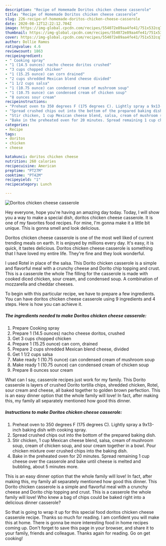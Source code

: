 ```yaml
---
description: "Recipe of Homemade Doritos chicken cheese casserole"
title: "Recipe of Homemade Doritos chicken cheese casserole"
slug: 226-recipe-of-homemade-doritos-chicken-cheese-casserole
date: 2020-08-12T12:22:12.704Z
image: https://img-global.cpcdn.com/recipes/554072e89aa4fe41/751x532cq70/doritos-chicken-cheese-casserole-recipe-main-photo.jpg
thumbnail: https://img-global.cpcdn.com/recipes/554072e89aa4fe41/751x532cq70/doritos-chicken-cheese-casserole-recipe-main-photo.jpg
cover: https://img-global.cpcdn.com/recipes/554072e89aa4fe41/751x532cq70/doritos-chicken-cheese-casserole-recipe-main-photo.jpg
author: Dollie Ramos
ratingvalue: 4.6
reviewcount: 1863
recipeingredient:
- " Cooking spray"
- "1 (14.5 ounces) nacho cheese doritos crushed"
- "3 cups chopped chicken"
- "1 (15.25 ounce) can corn drained"
- "2 cups shredded Mexican blend cheese divided"
- "1 1/2 cups salsa"
- "1 (10.75 ounce) can condensed cream of mushroom soup"
- "1 (10.75 ounce) can condensed cream of chicken soup"
- "8 ounces sour cream"
recipeinstructions:
- "Preheat oven to 350 degrees F (175 degrees C). Lightly spray a 9x13-inch baking dish with cooking spray."
- "Spread crushed chips out into the bottom of the prepared baking dish."
- "Stir chicken, 1 cup Mexican cheese blend, salsa, cream of mushroom soup, cream of chicken soup, and sour cream together in a bowl. Pour chicken mixture over crushed chips into the baking dish."
- "Bake in the preheated oven for 20 minutes. Spread remaining 1 cup cheese over the casserole and bake until cheese is melted and bubbling, about 5 minutes more."
categories:
- Recipe
tags:
- doritos
- chicken
- cheese

katakunci: doritos chicken cheese 
nutrition: 260 calories
recipecuisine: American
preptime: "PT27M"
cooktime: "PT42M"
recipeyield: "1"
recipecategory: Lunch

---
```



![Doritos chicken cheese casserole](https://img-global.cpcdn.com/recipes/554072e89aa4fe41/751x532cq70/doritos-chicken-cheese-casserole-recipe-main-photo.jpg)

Hey everyone, hope you're having an amazing day today. Today, I will show you a way to make a special dish, doritos chicken cheese casserole. It is one of my favorites food recipes. For mine, I'm gonna make it a little bit unique. This is gonna smell and look delicious.

Doritos chicken cheese casserole is one of the most well liked of current trending meals on earth. It is enjoyed by millions every day. It's easy, it is quick, it tastes delicious. Doritos chicken cheese casserole is something that I have loved my entire life. They're fine and they look wonderful.

I used Rotel in place of the salsa. This Dorito chicken casserole is a simple and flavorful meal with a crunchy cheese and Dorito chip topping and crust. This is a casserole the whole The filling for the casserole is made with cooked diced chicken, sour cream, and condensed soup. A combination of mozzarella and cheddar cheeses.


To begin with this particular recipe, we have to prepare a few ingredients. You can have doritos chicken cheese casserole using 9 ingredients and 4 steps. Here is how you can achieve it.

<!--inarticleads1-->

##### The ingredients needed to make Doritos chicken cheese casserole:

1. Prepare  Cooking spray
1. Prepare 1 (14.5 ounces) nacho cheese doritos, crushed
1. Get 3 cups chopped chicken
1. Prepare 1 (15.25 ounce) can corn, drained
1. Prepare 2 cups shredded Mexican blend cheese, divided
1. Get 1 1/2 cups salsa
1. Make ready 1 (10.75 ounce) can condensed cream of mushroom soup
1. Make ready 1 (10.75 ounce) can condensed cream of chicken soup
1. Prepare 8 ounces sour cream


What can I say, casserole recipes just work for my family. This Dorito casserole is layers of crushed Dorito tortilla chips, shredded chicken, Rotel, sour cream and cheese, all baked together to golden brown perfection. This is an easy dinner option that the whole family will love! In fact, after making this, my family all separately mentioned how good this dinner. 

<!--inarticleads2-->

##### Instructions to make Doritos chicken cheese casserole:

1. Preheat oven to 350 degrees F (175 degrees C). Lightly spray a 9x13-inch baking dish with cooking spray.
1. Spread crushed chips out into the bottom of the prepared baking dish.
1. Stir chicken, 1 cup Mexican cheese blend, salsa, cream of mushroom soup, cream of chicken soup, and sour cream together in a bowl. Pour chicken mixture over crushed chips into the baking dish.
1. Bake in the preheated oven for 20 minutes. Spread remaining 1 cup cheese over the casserole and bake until cheese is melted and bubbling, about 5 minutes more.


This is an easy dinner option that the whole family will love! In fact, after making this, my family all separately mentioned how good this dinner. This Dorito chicken casserole is a simple and flavorful meal with a crunchy cheese and Dorito chip topping and crust. This is a casserole the whole family will love! Who knew a bag of chips could be baked right into a delicious dinner casserole? 

So that is going to wrap it up for this special food doritos chicken cheese casserole recipe. Thanks so much for reading. I am confident you will make this at home. There is gonna be more interesting food in home recipes coming up. Don't forget to save this page in your browser, and share it to your family, friends and colleague. Thanks again for reading. Go on get cooking!
